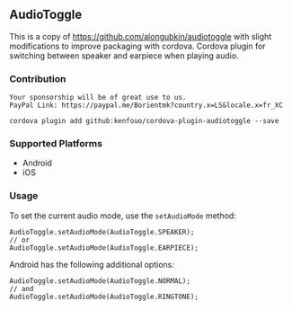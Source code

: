 ## AudioToggle

This is a copy of https://github.com/alongubkin/audiotoggle with slight modifications to improve packaging with cordova.
Cordova plugin for switching between speaker and earpiece when playing audio.

### Contribution
    Your sponsorship will be of great use to us.
    PayPal Link: https://paypal.me/Borientmk?country.x=LS&locale.x=fr_XC

    cordova plugin add github:kenfouo/cordova-plugin-audiotoggle --save
    
### Supported Platforms

- Android
- iOS

### Usage

To set the current audio mode, use the `setAudioMode` method:

    AudioToggle.setAudioMode(AudioToggle.SPEAKER);
    // or
    AudioToggle.setAudioMode(AudioToggle.EARPIECE);

Android has the following additional options:

    AudioToggle.setAudioMode(AudioToggle.NORMAL);
    // and
    AudioToggle.setAudioMode(AudioToggle.RINGTONE);
